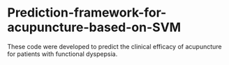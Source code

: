 # Prediction-framework-for-acupuncture-based-on-SVM
These code were developed to predict the clinical efficacy of acupuncture for patients with functional dyspepsia.
